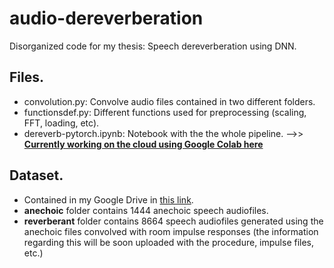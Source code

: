 # audio-dereverberation
 Disorganized code for my thesis: Speech dereverberation using DNN.

## Files.
* convolution.py: Convolve audio files contained in two different folders.
* functionsdef.py: Different functions used for preprocessing (scaling, FFT, loading, etc).
* dereverb-pytorch.ipynb: Notebook with the the whole pipeline. -->> [**Currently working on the cloud using Google Colab here**](https://colab.research.google.com/drive/1afmXN6R30-qaFyLhnynvBQqq3AuEp4pY)

## Dataset.
* Contained in my Google Drive in [this link](https://drive.google.com/open?id=1O-4CH0T2pt4DrAG_6dRZQJCuwJiAdB7p).
* __anechoic__ folder contains 1444 anechoic speech audiofiles.
* __reverberant__ folder contains 8664 speech audiofiles generated using the anechoic files convolved with room impulse responses (the information regarding this will be soon uploaded with the procedure, impulse files, etc.)
